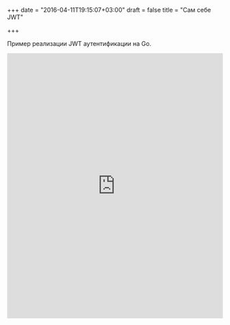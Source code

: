 +++
date = "2016-04-11T19:15:07+03:00"
draft = false
title = "Сам себе JWT"

+++

<p>Пример реализации&nbsp;<span dir="ltr">JWT аутентификации на Go.</span></p>
 <iframe width="100%" height="620" src="https://www.youtube.com/embed/dgJFeqeXVKw" frameborder="0" allowfullscreen></iframe>